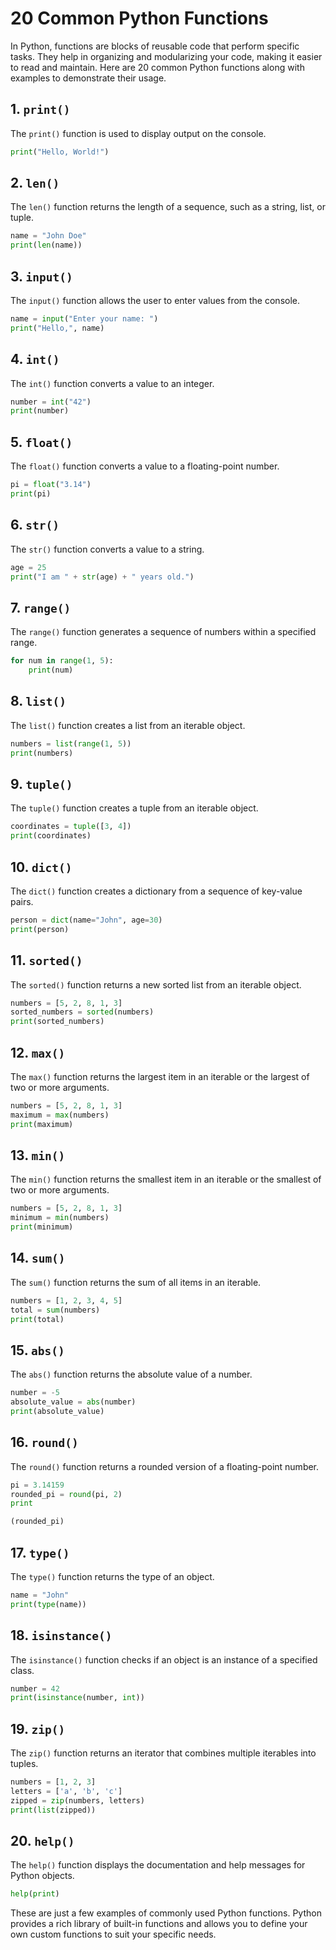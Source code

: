 # 20 Common Python Functions

In Python, functions are blocks of reusable code that perform specific tasks. They help in organizing and modularizing your code, making it easier to read and maintain. Here are 20 common Python functions along with examples to demonstrate their usage.

## 1. `print()`

The `print()` function is used to display output on the console.

```python
print("Hello, World!")
```

## 2. `len()`

The `len()` function returns the length of a sequence, such as a string, list, or tuple.

```python
name = "John Doe"
print(len(name))
```

## 3. `input()`

The `input()` function allows the user to enter values from the console.

```python
name = input("Enter your name: ")
print("Hello,", name)
```

## 4. `int()`

The `int()` function converts a value to an integer.

```python
number = int("42")
print(number)
```

## 5. `float()`

The `float()` function converts a value to a floating-point number.

```python
pi = float("3.14")
print(pi)
```

## 6. `str()`

The `str()` function converts a value to a string.

```python
age = 25
print("I am " + str(age) + " years old.")
```

## 7. `range()`

The `range()` function generates a sequence of numbers within a specified range.

```python
for num in range(1, 5):
    print(num)
```

## 8. `list()`

The `list()` function creates a list from an iterable object.

```python
numbers = list(range(1, 5))
print(numbers)
```

## 9. `tuple()`

The `tuple()` function creates a tuple from an iterable object.

```python
coordinates = tuple([3, 4])
print(coordinates)
```

## 10. `dict()`

The `dict()` function creates a dictionary from a sequence of key-value pairs.

```python
person = dict(name="John", age=30)
print(person)
```

## 11. `sorted()`

The `sorted()` function returns a new sorted list from an iterable object.

```python
numbers = [5, 2, 8, 1, 3]
sorted_numbers = sorted(numbers)
print(sorted_numbers)
```

## 12. `max()`

The `max()` function returns the largest item in an iterable or the largest of two or more arguments.

```python
numbers = [5, 2, 8, 1, 3]
maximum = max(numbers)
print(maximum)
```

## 13. `min()`

The `min()` function returns the smallest item in an iterable or the smallest of two or more arguments.

```python
numbers = [5, 2, 8, 1, 3]
minimum = min(numbers)
print(minimum)
```

## 14. `sum()`

The `sum()` function returns the sum of all items in an iterable.

```python
numbers = [1, 2, 3, 4, 5]
total = sum(numbers)
print(total)
```

## 15. `abs()`

The `abs()` function returns the absolute value of a number.

```python
number = -5
absolute_value = abs(number)
print(absolute_value)
```

## 16. `round()`

The `round()` function returns a rounded version of a floating-point number.

```python
pi = 3.14159
rounded_pi = round(pi, 2)
print

(rounded_pi)
```

## 17. `type()`

The `type()` function returns the type of an object.

```python
name = "John"
print(type(name))
```

## 18. `isinstance()`

The `isinstance()` function checks if an object is an instance of a specified class.

```python
number = 42
print(isinstance(number, int))
```

## 19. `zip()`

The `zip()` function returns an iterator that combines multiple iterables into tuples.

```python
numbers = [1, 2, 3]
letters = ['a', 'b', 'c']
zipped = zip(numbers, letters)
print(list(zipped))
```

## 20. `help()`

The `help()` function displays the documentation and help messages for Python objects.

```python
help(print)
```

These are just a few examples of commonly used Python functions. Python provides a rich library of built-in functions and allows you to define your own custom functions to suit your specific needs.
